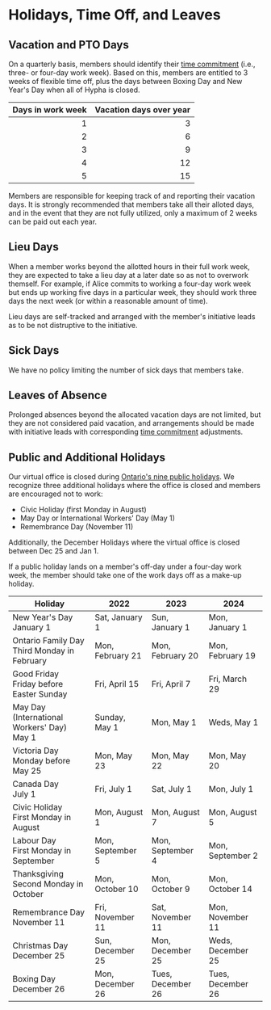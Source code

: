 # Holidays, Time Off, and Leaves

## Vacation and PTO Days

On a quarterly basis, members should identify their [time commitment](time-commitment.md) (i.e., three- or four-day work week). Based on this, members are entitled to 3 weeks of flexible time off, plus the days between Boxing Day and New Year's Day when all of Hypha is closed.

| Days in work week | Vacation days over year |
|------------------:|------------------------:|
|                 1 |                       3 |
|                 2 |                       6 |
|                 3 |                       9 |
|                 4 |                      12 |
|                 5 |                      15 |

Members are responsible for keeping track of and reporting their vacation days. It is strongly recommended that members take all their alloted days, and in the event that they are not fully utilized, only a maximum of 2 weeks can be paid out each year.

## Lieu Days

When a member works beyond the allotted hours in their full work week, they are expected to take a lieu day at a later date so as not to overwork themself. For example, if Alice commits to working a four-day work week but ends up working five days in a particular week, they should work three days the next week (or within a reasonable amount of time).

Lieu days are self-tracked and arranged with the member's initiative leads as to be not distruptive to the initiative.

## Sick Days

We have no policy limiting the number of sick days that members take.

## Leaves of Absence

Prolonged absences beyond the allocated vacation days are not limited, but they are not considered paid vacation, and arrangements should be made with initiative leads with corresponding [time commitment](time-commitment.md) adjustments.

## Public and Additional Holidays

Our virtual office is closed during [Ontario's nine public holidays](https://www.ontario.ca/document/your-guide-employment-standards-act-0/public-holidays). We recognize three additional holidays where the office is closed and members are encouraged not to work:

- Civic Holiday (first Monday in August)
- May Day or International Workers' Day (May 1)
- Remembrance Day (November 11)

Additionally, the December Holidays where the virtual office is closed between Dec 25 and Jan 1.

If a public holiday lands on a member's off-day under a four-day work week, the member should take one of the work days off as a make-up holiday.

| **Holiday**                                      | **2022**          | **2023**          | **2024**         |
|--------------------------------------------------|-------------------|-------------------|------------------|
| New Year's Day<br />January 1                    | Sat, January 1    | Sun, January 1    | Mon, January 1   |
| Ontario Family Day<br />Third Monday in February | Mon, February 21  | Mon, February 20  | Mon, February 19 |
| Good Friday<br />Friday before Easter Sunday     | Fri, April 15    | Fri, April 7       | Fri, March 29    |
| May Day (International Workers' Day)<br />May 1  | Sunday, May 1     | Mon, May 1        |Weds, May 1       |
| Victoria Day<br />Monday before May 25           | Mon, May 23      | Mon, May 22        | Mon, May 20      |
| Canada Day<br />July 1                           | Fri, July 1       | Sat, July 1       | Mon, July 1      |
| Civic Holiday<br />First Monday in August        | Mon, August 1    | Mon, August 7     | Mon, August 5    |
| Labour Day<br />First Monday in September        | Mon, September 5 | Mon, September 4  | Mon, September 2 |
| Thanksgiving<br />Second Monday in October       | Mon, October 10    | Mon, October 9   | Mon, October 14  |
| Remembrance Day<br />November 11                 | Fri, November 11 | Sat, November 11  | Mon, November 11 |
| Christmas Day<br />December 25                   | Sun, December 25  | Mon, December 25  | Weds, December 25 |
| Boxing Day<br />December 26                      | Mon, December 26 | Tues, December 26  | Tues, December 26|

